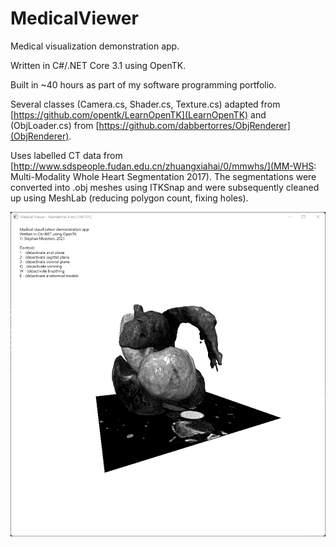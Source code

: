 # MedicalViewer

Medical visualization demonstration app.

Written in C#/.NET Core 3.1 using OpenTK.

Built in ~40 hours as part of my software programming portfolio.

Several classes (Camera.cs, Shader.cs, Texture.cs) adapted from [https://github.com/opentk/LearnOpenTK](LearnOpenTK) and (ObjLoader.cs) from [https://github.com/dabbertorres/ObjRenderer](ObjRenderer).

Uses labelled CT data from [http://www.sdspeople.fudan.edu.cn/zhuangxiahai/0/mmwhs/](MM-WHS: Multi-Modality Whole Heart Segmentation 2017).
The segmentations were converted into .obj meshes using ITKSnap and were subsequently cleaned up using MeshLab (reducing polygon count, fixing holes).

![Screenshot](https://github.com/stephanmeesters/MedicalViewer/blob/main/screenshot.png?raw=true)